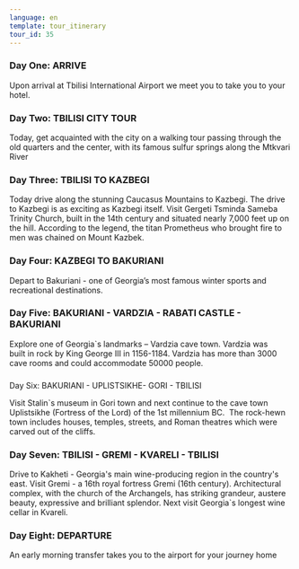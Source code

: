 ```yaml
---
language: en
template: tour_itinerary
tour_id: 35
---
```

### Day One: ARRIVE  


Upon arrival at Tbilisi International Airport we meet you to take you to your hotel.

### Day Two: TBILISI CITY TOUR


Today, get acquainted with the city on a walking tour passing through the old quarters
and the center, with its famous sulfur springs along the Mtkvari River


### Day Three: TBILISI TO KAZBEGI


Today drive along the stunning Caucasus Mountains to Kazbegi. The drive to Kazbegi
is as exciting as Kazbegi itself. Visit Gergeti Tsminda Sameba Trinity Church, built
in the 14th century and situated nearly 7,000 feet up on the hill. According to
the legend, the titan Prometheus who brought fire to men was chained on Mount Kazbek.

### Day Four: KAZBEGI TO BAKURIANI


Depart to Bakuriani \- one of Georgia’s most famous winter sports and recreational
destinations.

### Day Five: BAKURIANI \- VARDZIA \- RABATI CASTLE \- BAKURIANI


Explore one of Georgia\`s landmarks – Vardzia cave town. Vardzia was built in rock
by King George III in 1156\-1184. Vardzia has more than 3000 cave rooms and could
accommodate 50000 people.

###   
Day Six: BAKURIANI \- UPLISTSIKHE\- GORI \- TBILISI 


Visit Stalin\`s museum in Gori town and next continue to the cave town Uplistsikhe
(Fortress of the Lord) of the 1st millennium BC.  The rock\-hewn town includes houses,
temples, streets, and Roman theatres which were carved out of the cliffs.

### Day Seven: TBILISI \- GREMI \- KVARELI \- TBILISI 


Drive to Kakheti \- Georgia's main wine\-producing region in the country's east.
Visit Gremi \- a 16th royal fortress Gremi (16th century). Architectural complex,
with the church of the Archangels, has striking grandeur, austere beauty, expressive
and brilliant splendor. Next visit Georgia\`s longest wine cellar in Kvareli.

### Day Eight: DEPARTURE


An early morning transfer takes you to the airport for your journey home
